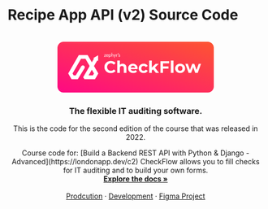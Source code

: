 <!-- HEADER -->
# Recipe App API (v2) Source Code
<br />
<div align="center">
  <a href="https://github.com/zephyrsoftwares/checkflow">
    <img src="images/full_logo.png" alt="Logo"  height="100">
  </a>


  <h3 align="center">The flexible IT auditing software.</h3>
This is the code for the second edition of the course that was released in 2022.


  <p align="center">
Course code for: [Build a Backend REST API with Python &amp; Django - Advanced](https://londonapp.dev/c2)
    CheckFlow allows you to fill checks for IT auditing and to build your own forms.
    <br />
    <a href="https://github.com/zephyrsoftwares/checkflow/wiki"><strong>Explore the docs »</strong></a>
    <br />
    <br />
    <a href="#">Prodcution</a>
    ·
    <a href="http://127.0.0.1:8000">Development</a>
    ·
    <a href="https://www.figma.com/files/project/108927027/CheckFlow?fuid=843979680232966239">Figma Project</a>

  </p>
</div>